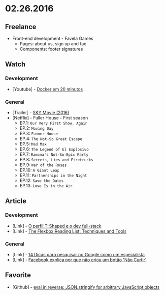 # 02.26.2016

## Freelance

- Front-end development - Favela Games
  - Pages: about us, sign up and faq
  - Components: footer signatures


## Watch

### Development
- \[Youtube\] - [Docker em 20 minutos](https://www.youtube.com/watch?v=caGS9EztYlc)

### General
- \[Trailer\] - [SKY Movie (2016)](https://www.youtube.com/watch?v=euYYbte-dms)
- \[Netflix\] - Fuller House - First season
  - EP.1: `Our Very First Show, Again`
  - EP.2: `Moving Day`
  - EP.3: `Funner House`
  - EP.4: `The Not-So Great Escape`
  - EP.5: `Mad Max`
  - EP.6: `The Legend of El Explosivo`
  - EP.7: `Ramona's Not-So-Epic Party`
  - EP.8: `Secrets, Lies and Firetrucks`
  - EP.9: `War of the Roses`
  - EP.10: `A Giant Leap`
  - EP.11: `Partnerships in the Night`
  - EP.12: `Save the Dates`
  - EP.13: `Love Is in the Air`


## Article

### Development
- \[Link\] - [O perfil T-Shaped e o dev full-stack](http://tableless.com.br/o-perfil-t-shaped-e-o-dev-full-stack/)
- \[Link\] - [The Flexbox Reading List: Techniques and Tools](https://www.smashingmagazine.com/2016/02/the-flexbox-reading-list/)


### General
- \[Link\] - [14 Dicas para pesquisar no Google como um especialista](http://br.hubspot.com/blog/7-dicas-para-pesquisar-no-google-como-um-especialista)
- \[Link\] - [Facebook explica por que não criou um botão 'Não Curtir'](http://olhardigital.uol.com.br/noticia/facebook-explica-por-que-nao-criou-um-botao-nao-curtir/55629)


## Favorite

- \[Github\] - [eval in reverse: JSON.stringify for arbitrary JavaScript objects](https://github.com/jed/lave)
